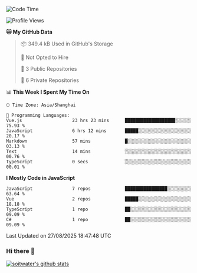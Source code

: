 <!--START_SECTION:waka-->
![Code Time](http://img.shields.io/badge/Code%20Time-5%2C460%20hrs%2047%20mins-blue)

![Profile Views](http://img.shields.io/badge/Profile%20Views-0-blue)

**🐱 My GitHub Data** 

> 📦 349.4 kB Used in GitHub's Storage 
 > 
> 🚫 Not Opted to Hire
 > 
> 📜 3 Public Repositories 
 > 
> 🔑 6 Private Repositories 
 > 
📊 **This Week I Spent My Time On** 

```text
🕑︎ Time Zone: Asia/Shanghai

💬 Programming Languages: 
Vue.js                   23 hrs 23 mins      ███████████████████░░░░░░   75.93 % 
JavaScript               6 hrs 12 mins       █████░░░░░░░░░░░░░░░░░░░░   20.17 % 
Markdown                 57 mins             █░░░░░░░░░░░░░░░░░░░░░░░░   03.13 % 
Text                     14 mins             ░░░░░░░░░░░░░░░░░░░░░░░░░   00.76 % 
TypeScript               0 secs              ░░░░░░░░░░░░░░░░░░░░░░░░░   00.01 % 
```

**I Mostly Code in JavaScript** 

```text
JavaScript               7 repos             ████████████████░░░░░░░░░   63.64 % 
Vue                      2 repos             █████░░░░░░░░░░░░░░░░░░░░   18.18 % 
TypeScript               1 repo              ██░░░░░░░░░░░░░░░░░░░░░░░   09.09 % 
C#                       1 repo              ██░░░░░░░░░░░░░░░░░░░░░░░   09.09 % 
```




 Last Updated on 27/08/2025 18:47:48 UTC
<!--END_SECTION:waka-->

### Hi there 👋
[![soitwater's github stats](https://github-readme-stats.vercel.app/api?username=soitwater)](https://github.com/soitwater/github-readme-stats)
